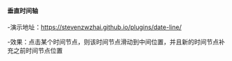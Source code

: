 #### 垂直时间轴

-演示地址：<https://stevenzwzhai.github.io/plugins/date-line/>

-效果：点击某个时间节点，则该时间节点滑动到中间位置，并且新的时间节点补充之前时间节点位置
